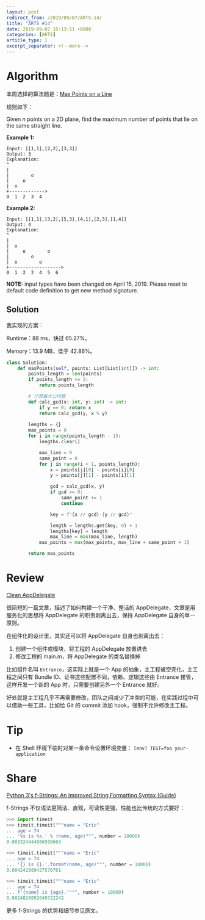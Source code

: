 ```yaml
---
layout: post
redirect_from: /2019/09/07/ARTS-14/
title: "ARTS #14"
date: 2019-09-07 15:13:51 +0800
categories: [ARTS]
article_type: 1
excerpt_separator: <!--more-->
---
```



# Algorithm

本周选择的算法题是：[Max Points on a Line](<https://leetcode.com/problems/max-points-on-a-line/>)

<!--more-->

规则如下：

Given *n* points on a 2D plane, find the maximum number of points that lie on the same straight line.

**Example 1:**

```
Input: [[1,1],[2,2],[3,3]]
Output: 3
Explanation:
^
|
|        o
|     o
|  o  
+------------->
0  1  2  3  4
```

**Example 2:**

```
Input: [[1,1],[3,2],[5,3],[4,1],[2,3],[1,4]]
Output: 4
Explanation:
^
|
|  o
|     o        o
|        o
|  o        o
+------------------->
0  1  2  3  4  5  6
```

**NOTE:** input types have been changed on April 15, 2019. Please reset to default code definition to get new method signature.

## Solution

我实现的方案：

Runtime：88 ms，快过 65.27%。

Memory：13.9 MB，低于 42.86%。

```python
class Solution:
    def maxPoints(self, points: List[List[int]]) -> int:
        points_length = len(points)
        if points_length <= 2:
            return points_length 

        # 计算最大公约数
        def calc_gcd(x: int, y: int) -> int:
            if y == 0: return x
            return calc_gcd(y, x % y)
        
        lengths = {}
        max_points = 0
        for i in range(points_length - 1):
            lengths.clear()

            max_line = 0
            same_point = 0
            for j in range(i + 1, points_length):
                x = points[j][0] - points[i][0]
                y = points[j][1] - points[i][1]

                gcd = calc_gcd(x, y)
                if gcd == 0:
                    same_point += 1
                    continue

                key = f"{x // gcd}-{y // gcd}"

                length = lengths.get(key, 0) + 1
                lengths[key] = length
                max_line = max(max_line, length)
            max_points = max(max_points, max_line + same_point + 1)

        return max_points
```


# Review

[Clean AppDelegate](https://medium.com/swlh/clean-appdelegate-53dbf5e3dc1)

很简短的一篇文章，描述了如何构建一个干净、整洁的 AppDelegate，文章是用服务化的思想将 AppDelegate 的职责剥离出去，保持 AppDelegate 自身的单一原则。

在组件化的设计里，其实还可以将 AppDelegate 自身也剥离出去：

1. 创建一个组件或模块，将工程的 AppDelegate 放置进去
2. 修改工程的 main.m，将 AppDelegate 的类名替换掉

比如组件名叫 `Entrance`，这实际上就是一个 App 的抽象，主工程被空壳化，主工程之间只有 Bundle ID、证书这些配置不同，依赖、逻辑这些由 Entrance 接管，这样开发一个新的 App 时，只需要创建另外一个 Entrance 就好。

好处就是主工程几乎不再需要修改，团队之间减少了冲突的可能，在实践过程中可以借助一些工具，比如给 Git 的 commit 添加 hook，强制不允许修改主工程。

# Tip

- 在 Shell 环境下临时对某一条命令设置环境变量：
  `[env] TEST=foo your-application`

# Share

[Python 3's f-Strings: An Improved String Formatting Syntax (Guide)](https://realpython.com/python-f-strings/)

f-Strings 不仅语法更简洁、直观，可读性更强，性能也比传统的方式要好：

```python
>>> import timeit
>>> timeit.timeit("""name = "Eric"
... age = 74
... '%s is %s.' % (name, age)""", number = 10000)
0.003324444866599663
```

```python
>>> timeit.timeit("""name = "Eric"
... age = 74
... '{} is {}.'.format(name, age)""", number = 10000)
0.004242089427570761
```

```python
>>> timeit.timeit("""name = "Eric"
... age = 74
... f'{name} is {age}.'""", number = 10000)
0.0024820892040722242
```

更多 f-Strings 的优势和细节参见原文。